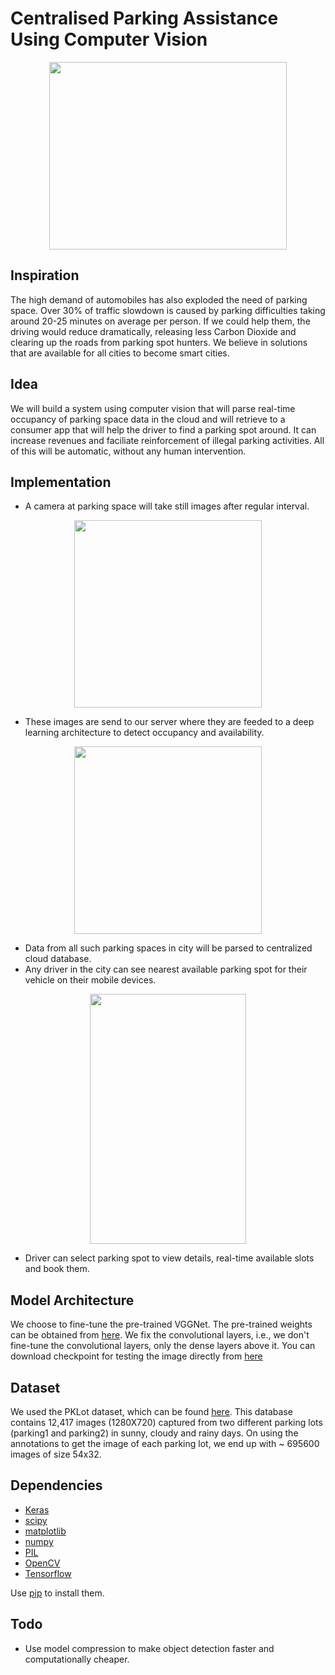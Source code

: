 
# Centralised Parking Assistance Using Computer Vision

<p align="center">
<img src="https://github.com/i-amgeek/MoveHack/blob/master/images/app_logo.png" width = 380 height = 300/>
</p>

## Inspiration
The high demand of automobiles has also exploded the need of parking space. Over 30% of traffic slowdown is caused by parking difficulties taking around 20-25 minutes on average per person. If we could help them, the driving would reduce dramatically, releasing less Carbon Dioxide and clearing up the roads from parking spot hunters. We believe in solutions that are available for all cities to become smart cities.

## Idea
We will build a system using computer vision that will parse real-time occupancy of parking space data in the cloud and will retrieve to a consumer app that will help the driver to find a parking spot around. It can increase revenues and faciliate reinforcement of illegal parking activities. All of this will be automatic, without any human intervention.

## Implementation
* A camera at parking space will take still images after regular interval.

<p align="center">
<img src="https://raw.githubusercontent.com/kunalgoyal9/MoveHack/master/images/read_me_image.jpeg" width= "300" height = "300"/>
</p>

* These images are send to our server where they are feeded to a deep learning architecture to detect occupancy and availability.
<p align="center">
<img src="https://raw.githubusercontent.com/kunalgoyal9/MoveHack/master/images/KunalPark2.png" width = "300" height = "300"/>
</p>


* Data from all such parking spaces in city will be parsed to centralized cloud database.
* Any driver in the city can see nearest available parking spot for their vehicle on their mobile devices.

<p align="center">
<img src="https://github.com/i-amgeek/MoveHack/blob/master/images/Screenshot1.jpg" width = "250" height = "400"/>
</p>

* Driver can select parking spot to view details, real-time available slots and book them.

## Model Architecture
We choose to fine-tune the pre-trained VGGNet. The pre-trained weights can be obtained from [here](http://www.vlfeat.org/matconvnet/models/imagenet-vgg-f.mat).
We fix the convolutional layers, i.e., we don't fine-tune the convolutional layers, only the dense layers above it. You can download checkpoint for testing the image directly from [here](https://drive.google.com/open?id=0B76BuJcKjuxqYXRmSzd2R3U4S2c)

## Dataset
We used the PKLot dataset, which can be found [here](http://www.inf.ufpr.br/lesoliveira/download/pklot-readme.pdf). This database contains 12,417 images (1280X720) captured 
from two different parking lots (parking1 and parking2) in sunny, cloudy and rainy days. On using the annotations to get the
image of each parking lot, we end up with ~ 695600 images of size 54x32.

## Dependencies
- [Keras](http://keras.io/)
- [scipy](https://www.scipy.org/)
- [matplotlib](https://matplotlib.org/)
- [numpy](www.numpy.org/)
- [PIL](www.pythonware.com/products/pil/)
- [OpenCV](http://opencv.org/)
- [Tensorflow](https://tensorflow.org)

Use [pip](https://pypi.python.org/pypi/pip) to install them.

## Todo
- Use model compression to make object detection faster and computationally cheaper.
